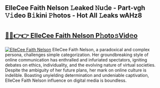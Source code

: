 ## ElleCee Faith Nelson 𝙻eaked 𝙽u𝚍e - Part-vgh 𝚅𝚒deo B𝚒kini 𝙿hotos - Hot All 𝙻eaks wAHz8

# <h2><a href="http://ld3atcr.urlbe.top/?page=ElleCee+Faith+Nelson">🔗🔗👉👉 ElleCee Faith Nelson P𝚑oto𝚜Vid𝚎o</a></h2>

[![ElleCee Faith Nelson](https://i.imgur.com/eBuTRDB.gif)](http://ld3atcr.urlbe.top/?page=ElleCee+Faith+Nelson)
ElleCee Faith Nelson, a paradoxical and complex persona, challenges simple categorization. Her groundbreaking style of online communication has enthralled and infuriated spectators, igniting debates on ethics, individuality, and the evolving nature of virtual societies. Despite the ambiguity of her future plans, her mark on online culture is indelible. Boasting unyielding determination and undeniable captivation, ElleCee Faith Nelson influence on digital media is boundless.

